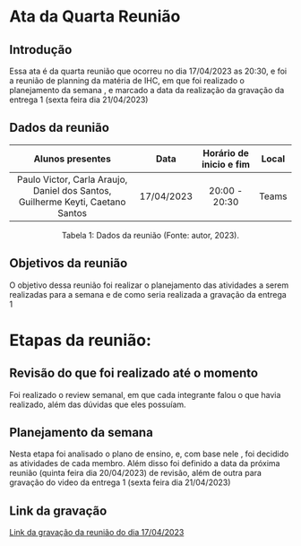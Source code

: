 # Ata da  Quarta Reunião

## Introdução

Essa ata  é da quarta reunião que ocorreu no dia 17/04/2023 as 20:30, e foi a reunião de planning da matéria de IHC, em que foi realizado o planejamento da semana , e marcado a data da realização da gravação da entrega 1 (sexta feira dia 21/04/2023)


## Dados da reunião

|                                    Alunos presentes                                     |    Data    | Horário de inicio e fim |      Local       |
| :-------------------------------------------------------------------------------------: | :--------: | :---------------------: | :--------------: |
| Paulo Victor, Carla Araujo, Daniel dos Santos, Guilherme Keyti,  Caetano Santos  | 17/04/2023 |      20:00 - 20:30     |  Teams |

<div style="text-align: center">
<p> Tabela 1: Dados da reunião (Fonte: autor, 2023). </p>
</div>


## Objetivos da reunião

 O objetivo dessa reunião foi realizar o planejamento das atividades a serem realizadas para a semana e de como seria realizada a gravação da entrega 1


# Etapas da reunião:

## Revisão do que foi realizado até o momento

Foi realizado o review semanal, em que cada integrante falou o que havia realizado, além das dúvidas que eles possuíam.



## Planejamento da semana

Nesta etapa foi analisado o plano de ensino, e, com base nele , foi decidido as atividades de cada membro. Além disso foi definido a data da próxima reunião (quinta feira dia 20/04/2023) de revisão, além de outra para gravação do video da entrega 1 (sexta feira dia 21/04/2023)




## Link da gravação

[Link da gravação da reunião do dia 17/04/2023](https://youtu.be/cVJU8SHvTbI)
